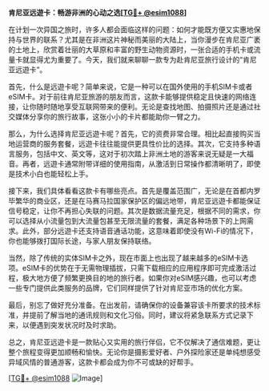 **肯尼亚远遊卡：畅游非洲的心动之选[[TG💪+ @esim1088](https://t.me/s/esim1088)]**

在计划一次异国之旅时，许多人都会面临这样的问题：如何才能既方便又实惠地保持与世界的联系？尤其是在非洲这片神秘而美丽的大陆上，当你漫步在肯尼亚广袤的土地上，欣赏着壮丽的大草原和丰富的野生动物资源时，一张合适的手机卡或流量卡就显得尤为重要了。今天，我们就来聊聊一款专为赴肯尼亚旅行设计的“肯尼亚远遊卡”。

首先，什么是远遊卡呢？简单来说，它是一种可以在国外使用的手机SIM卡或者eSIM卡。对于前往肯尼亚旅游的朋友而言，这款卡能够提供稳定且快速的网络连接，让你随时随地享受互联网带来的便利。无论是查找地图、拍摄照片还是通过社交媒体分享你的旅行故事，这张小小的卡片都能助你一臂之力。

那么，为什么选择肯尼亚远遊卡呢？首先，它的资费非常合理。相比起直接购买当地运营商的服务套餐，远遊卡往往能提供更具性价比的选择。其次，它支持多种语言服务，包括中文、英文等，这对于初次踏上非洲土地的游客来说无疑是一大福音。再者，远遊卡通常附带详细的使用指南，从激活到日常操作都清晰明了，即使是技术小白也能轻松上手。

接下来，我们具体看看这款卡有哪些亮点。首先是覆盖范围广，无论是在首都内罗毕繁华的商业区，还是在马赛马拉国家保护区的偏远地带，肯尼亚远遊卡都能保证信号稳定，让你不再担心失联的问题。其次是数据流量充足，根据不同的需求，你可以选择从小流量包到大流量包甚至无限流量的套餐，满足各种场景下的上网需求。此外，部分远遊卡还支持语音通话功能，这意味着即使没有Wi-Fi的情况下，你也能够拨打国际长途，与家人朋友保持联络。

当然，除了传统的实体SIM卡之外，现在市面上也出现了越来越多的eSIM卡选项。eSIM卡的优势在于无需物理插拔，只需下载相应的应用程序即可完成激活过程，极大地方便了频繁更换目的地的旅行者。如果你对eSIM感兴趣，也可以考虑一些专门提供此类服务的品牌，它们同样提供了针对肯尼亚市场的优化方案。

最后，别忘了做好充分准备。在出发前，请确保你的设备兼容该卡所要求的技术标准，并提前了解当地的通讯规则和文化习俗。同时，建议将紧急联系方式记录下来，以便遇到突发状况时及时求助。

总之，肯尼亚远遊卡是一款贴心又实用的旅行伴侣，它不仅解决了通信难题，更让整个旅程变得更加顺畅和愉快。无论你是摄影爱好者、户外探险家还是单纯想感受异域风情的普通游客，这款卡都会成为你不可或缺的好帮手。

[[TG💪+ @esim1088](https://t.me/s/esim1088) ![Image](https://i.postimg.cc/4NQfJmqS/Snipaste-2025-05-13-00-14-12.png)]